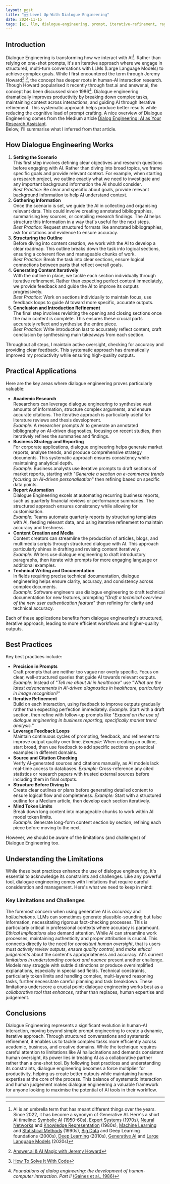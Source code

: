 ```yaml
---
layout: post
title: "🆙 Level Up With Dialogue Engineering"
date: 2024-11-15
tags: [ai, llm, dialogue-engineering, prompt, iterative-refinement, rag]
---
```

<!--more-->

## Introduction
Dialogue Engineering is transforming how we interact with AI[^1]. Rather than relying on one-shot prompts, it's an iterative approach where we engage in structured, multi-turn conversations with LLMs (Large Language Models) to achieve complex goals. While I first encountered the term through Jeremy Howard[^2] [^3], the concept has deeper roots in human-AI interaction research. Though Howard popularised it recently through fast.ai and answer.ai, the concept has been discussed since 1986[^4].
Dialogue engineering dramatically improves productivity by breaking down complex tasks, maintaining context across interactions, and guiding AI through iterative refinement. This systematic approach helps produce better results while reducing the cognitive load of prompt crafting. A nice overview of Dialogue Engineering comes from the Medium article [Dialog Engineering: AI as Your Research Assistant](https://medium.com/@fabioc/dialog-engineering-ai-as-your-research-assistant-616a625e9853).  
Below, I'll summarise what I inferred from that article.

## How Dialogue Engineering Works
1. **Setting the Scenario**  
This first step involves defining clear objectives and research questions before engaging with AI. Rather than diving into broad topics, we frame specific goals and provide relevant context. For example, when starting a research project, we outline exactly what we need to investigate and any important background information the AI should consider.  
_Best Practice:_ Be clear and specific about goals, provide relevant background information to help AI understand context.  
2. **Gathering Information**  
Once the scenario is set, we guide the AI in collecting and organising relevant data. This could involve creating annotated bibliographies, summarising key sources, or compiling research findings. The AI helps structure this information in a way that's useful for the next steps.  
_Best Practice:_ Request structured formats like annotated bibliographies, ask for citations and evidence to ensure accuracy.  
3. **Structuring the Outline**  
Before diving into content creation, we work with the AI to develop a clear roadmap. This outline breaks down the task into logical sections, ensuring a coherent flow and manageable chunks of work.  
_Best Practice:_ Break the task into clear sections, ensure logical connections between parts that reflect overall goals.  
4. **Generating Content Iteratively**  
With the outline in place, we tackle each section individually through iterative refinement. Rather than expecting perfect content immediately, we provide feedback and guide the AI to improve its outputs progressively.  
_Best Practice:_ Work on sections individually to maintain focus, use feedback loops to guide AI toward more specific, accurate outputs.  
5. **Conclusion and Introduction Refinement**  
The final step involves revisiting the opening and closing sections once the main content is complete. This ensures these crucial parts accurately reflect and synthesise the entire piece.  
_Best Practice:_ Write introduction last to accurately reflect content, craft conclusion by synthesising main takeaways from each section.  

Throughout all steps, I maintain active oversight, checking for accuracy and providing clear feedback. This systematic approach has dramatically improved my productivity while ensuring high-quality outputs.

## Practical Applications
Here are the key areas where dialogue engineering proves particularly valuable:

- **Academic Research**  
Researchers can leverage dialogue engineering to synthesise vast amounts of information, structure complex arguments, and ensure accurate citations. The iterative approach is particularly useful for literature reviews and thesis development.  
_Example:_ A researcher prompts AI to generate an annotated bibliography on AI-driven diagnostics, focusing on recent studies, then iteratively refines the summaries and findings.  
- **Business Strategy and Reporting**  
For corporate applications, dialogue engineering helps generate market reports, analyse trends, and produce comprehensive strategy documents. This systematic approach ensures consistency while maintaining analytical depth.  
_Example:_ Business analysts use iterative prompts to draft sections of market reports, starting with "_Generate a section on e-commerce trends focusing on AI-driven personalisation_" then refining based on specific data points.  
- **Report Automation**  
Dialogue Engineering excels at automating recurring business reports, such as quarterly financial reviews or performance summaries. The structured approach ensures consistency while allowing for customisation.  
_Example:_ Teams automate quarterly reports by structuring templates with AI, feeding relevant data, and using iterative refinement to maintain accuracy and freshness.  
- **Content Creation and Media**  
Content creators can streamline the production of articles, blogs, and multimedia scripts through structured dialogue with AI. This approach particularly shines in drafting and revising content iteratively.  
_Example:_ Writers use dialogue engineering to draft introductory paragraphs, then iterate with prompts for more engaging language or additional examples.  
- **Technical Writing and Documentation**  
In fields requiring precise technical documentation, dialogue engineering helps ensure clarity, accuracy, and consistency across complex documents.  
_Example:_ Software engineers use dialogue engineering to draft technical documentation for new features, prompting "_Draft a technical overview of the new user authentication feature_" then refining for clarity and technical accuracy.  

Each of these applications benefits from dialogue engineering's structured, iterative approach, leading to more efficient workflows and higher-quality outputs.

## Best Practices
Key best practices include:  
- **Precision in Prompts**  
Craft prompts that are neither too vague nor overly specific. Focus on clear, well-structured queries that guide AI towards relevant outputs.
_Example:_ Instead of "_Tell me about AI in healthcare_" use "_What are the latest advancements in AI-driven diagnostics in healthcare, particularly in image recognition?_"
- **Iterative Refinement**  
Build on each interaction, using feedback to improve outputs gradually rather than expecting perfection immediately.
_Example:_ Start with a draft section, then refine with follow-up prompts like "_Expand on the use of dialogue engineering in business reporting, specifically market trend analysis._"
- **Leverage Feedback Loops**  
Maintain continuous cycles of prompting, feedback, and refinement to improve output quality over time.
_Example:_ When creating an outline, start broad, then use feedback to add specific sections on practical examples in different domains.
- **Source and Citation Checking**  
Verify AI-generated sources and citations manually, as AI models lack real-time access to databases.
_Example:_ Cross-reference any cited statistics or research papers with trusted external sources before including them in final outputs.
- **Structure Before Diving In**  
Create clear outlines or plans before generating detailed content to ensure logical flow and completeness.
_Example:_ Start with a structured outline for a Medium article, then develop each section iteratively.
- **Mind Token Limits**  
Break down long content into manageable chunks to work within AI model token limits.  
_Example:_ Generate long-form content section by section, refining each piece before moving to the next.

However, we should be aware of the limitations (and challenges) of Dialogue Engineering too. 

## Understanding the Limitations
While these best practices enhance the use of dialogue engineering, it's essential to acknowledge its constraints and challenges. Like any powerful tool, dialogue engineering comes with limitations that require careful consideration and management. Here's what we need to keep in mind:

### Key Limitations and Challenges
The foremost concern when using generative AI is _accuracy_ and _hallucinations_. LLMs can sometimes generate plausible-sounding but false information, necessitating rigorous fact-checking processes. This is particularly critical in professional contexts where accuracy is paramount.
_Ethical implications_ also demand attention. While AI can streamline work processes, maintaining authenticity and proper attribution is crucial. This connects directly to the need for _consistent human oversight_, that is users must _actively review outputs_, _ensure quality control_, and _make ethical judgements_ about the content's appropriateness and accuracy.
AI's current _limitations in understanding context and nuance_ present another challenge. Models may struggle with subtle distinctions or produce oversimplified explanations, especially in specialised fields. Technical constraints, particularly token limits and handling complex, multi-layered reasoning tasks, further necessitate careful planning and task breakdown.
These limitations underscore a crucial point: dialogue engineering works best as a _collaborative tool_ that _enhances_, rather than replaces, human expertise and judgement.

## Conclusions
Dialogue Engineering represents a significant evolution in human-AI interaction, moving beyond simple prompt engineering to create a dynamic, iterative approach. Through structured conversations and systematic refinement, it enables us to tackle complex tasks more efficiently across academic, business, and creative domains. While the technique requires careful attention to limitations like AI hallucinations and demands consistent human oversight, its power lies in treating AI as a collaborative partner rather than a one-shot tool. By following best practices and understanding its constraints, dialogue engineering becomes a force multiplier for productivity, helping us create better outputs while maintaining human expertise at the core of the process. This balance of systematic interaction and human judgement makes dialogue engineering a valuable framework for anyone looking to maximise the potential of AI tools in their workflow.

---
[^1]: AI is an umbrella term that has meant different things over the years. Since 2022, it has become a synonym of Generative AI. Here's a short AI timeline: [Symbolic AI](https://en.wikipedia.org/wiki/Symbolic_artificial_intelligence) (1950-60s), [Expert Systems](https://en.wikipedia.org/wiki/Expert_system) (1970s), [Neural Networks](https://en.wikipedia.org/wiki/Neural_network) and [Knowledge Representation](https://en.wikipedia.org/wiki/Knowledge_representation_and_reasoning) (1980s), [Machine Learning](https://en.wikipedia.org/wiki/Machine_learning) and [Statistical Methods](https://en.wikipedia.org/wiki/Statistics) (1990s), [Big Data](https://en.wikipedia.org/wiki/Big_data) and Deep Learning foundations (2000s), [Deep Learning](https://en.wikipedia.org/wiki/Deep_learning) (2010s), [Generative AI](https://en.wikipedia.org/wiki/Generative_artificial_intelligence) and [Large Language Models](https://en.wikipedia.org/wiki/Large_language_model) (2020s)
[^2]: [Answer.ai & AI Magic with Jeremy Howard](https://www.youtube.com/watch?v=qO-YqJm0Q1U&t=16)
[^3]: [How To Solve It With Code](https://www.answer.ai/posts/2024-11-07-solveit.html) 
[^4]: _Foundations of dialog engineering: the development of human-computer interaction. Part II_ [(Gaines et al., 1986)](https://www.sciencedirect.com/science/article/pii/S0020737386800438)
